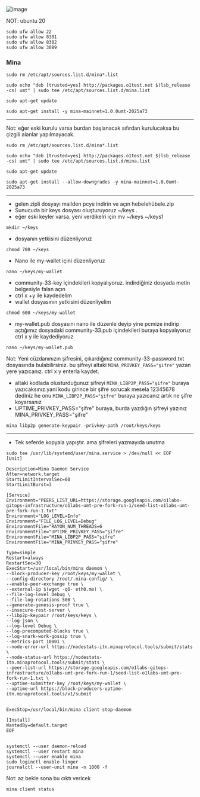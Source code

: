 
![image](https://github.com/Core-Node-Team/Testnet-TR/assets/91562185/42bd08c8-a812-4a31-beaf-ecfaa698e94e)

NOT: ubuntu 20
```
sudo ufw allow 22
sudo ufw allow 8301
sudo ufw allow 8302
sudo ufw allow 3089
```
### Mina


```
sudo rm /etc/apt/sources.list.d/mina*.list
```
```
sudo echo "deb [trusted=yes] http://packages.o1test.net $(lsb_release -cs) umt" | sudo tee /etc/apt/sources.list.d/mina.list
```
```
sudo apt-get update
```
```
sudo apt-get install -y mina-mainnet=1.0.0umt-2025a73
```


----------------------
Not: eğer eski kurulu varsa burdan başlanacak sıfırdan kurulucaksa bu çizgili alanlar yapılmayacak.
```
sudo rm /etc/apt/sources.list.d/mina*.list
```
```
sudo echo "deb [trusted=yes] http://packages.o1test.net $(lsb_release -cs) umt" | sudo tee /etc/apt/sources.list.d/mina.list
```
```
sudo apt-get update
```
```
sudo apt-get install --allow-downgrades -y mina-mainnet=1.0.0umt-2025a73
```
-------------------------------
* gelen zipli dosyayı mailden pcye indirin ve açın hebelehübele.zip
* Sunucuda bir keys dosyası oluşturuyoruz ~/keys .
* eğer eski keyler varsa. yeni verdikelri için mv ~/keys ~/keys1
```
mkdir ~/keys
```
*	dosyanın yetkisini düzenliyoruz
```
chmod 700 ~/keys
```
* Nano ile my-wallet içini düzenliyoruz
```
nano ~/keys/my-wallet
```
* community-33-key içindekileri kopyalıyoruz. indirdiğiniz dosyada metin belgesiyle falan açın
*	ctrl x +y ile kaydedelim
*	wallet dosyasının yetkisini düzenliyelim
```
chmod 600 ~/keys/my-wallet
```
*	 my-wallet.pub dosyasını nano ile düzenle deyip yine pcmize indirip açtığımız dosyadaki community-33.pub içindekileri buraya kopyalıyoruz ctrl x y ile kaydediyoruz
```
nano ~/keys/my-wallet.pub
```

Not: Yeni cüzdanınızın şifresini, çıkardığınız community-33-password.txt dosyasında bulabilirsiniz. bu şifreyi altaki `MINA_PRIVKEY_PASS="şifre"` yazan yere yazıcanız. ctrl x y enterla kaydet. 
* altaki kodlada olusturduğunuz şifreyi `MINA_LIBP2P_PASS="şifre"` buraya yazıcaksınız.yani kodu girince bir şifre sorucak mesela 12345678 dediniz he onu `MINA_LIBP2P_PASS="şifre"` buraya yazıcanız artık ne şifre koyarsanız
* UPTIME_PRIVKEY_PASS="şifre" buraya,  burda yazdığın şifreyi yazınız MINA_PRIVKEY_PASS="şifre"

```
mina libp2p generate-keypair -privkey-path /root/keys/keys
```
---------------


* Tek seferde kopyala yapıştır. ama şifreleri yazmayıda unutma
```
sudo tee /usr/lib/systemd/user/mina.service > /dev/null << EOF
[Unit]

Description=Mina Daemon Service
After=network.target
StartLimitIntervalSec=60
StartLimitBurst=3

[Service]
Environment="PEERS_LIST_URL=https://storage.googleapis.com/o1labs-gitops-infrastructure/o1labs-umt-pre-fork-run-1/seed-list-o1labs-umt-pre-fork-run-1.txt"
Environment="LOG_LEVEL=Info"
Environment="FILE_LOG_LEVEL=Debug"
EnvironmentFile="RAYON_NUM_THREADS=6
EnvironmentFile="UPTIME_PRIVKEY_PASS="şifre"
EnvironmentFile="MINA_LIBP2P_PASS="şifre"
EnvironmentFile="MINA_PRIVKEY_PASS="şifre"

Type=simple
Restart=always
RestartSec=30
ExecStart=/usr/local/bin/mina daemon \
--block-producer-key /root/keys/my-wallet \
--config-directory /root/.mina-config/ \
--enable-peer-exchange true \
--external-ip $(wget -qO- eth0.me) \
--file-log-level Debug \
--file-log-rotations 500 \
--generate-genesis-proof true \
--insecure-rest-server \
--libp2p-keypair /root/keys/keys \
--log-json \
--log-level Debug \
--log-precomputed-blocks true \
--log-snark-work-gossip true \
--metrics-port 10001 \
--node-error-url https://nodestats-itn.minaprotocol.tools/submit/stats \
--node-status-url https://nodestats-itn.minaprotocol.tools/submit/stats \
--peer-list-url https://storage.googleapis.com/o1labs-gitops-infrastructure/o1labs-umt-pre-fork-run-1/seed-list-o1labs-umt-pre-fork-run-1.txt \
--uptime-submitter-key /root/keys/my-wallet \
--uptime-url https://block-producers-uptime-itn.minaprotocol.tools/v1/submit


ExecStop=/usr/local/bin/mina client stop-daemon

[Install]
WantedBy=default.target
EOF
```
```

systemctl --user daemon-reload
systemctl --user restart mina
systemctl --user enable mina
sudo loginctl enable-linger
journalctl --user-unit mina -n 1000 -f
```

Not: az bekle sona bu cıktı vericek
```
mina client status
```
